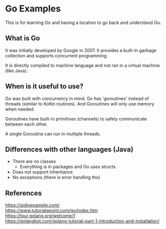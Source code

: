 # Go Examples
This is for learning Go and having a location to go back and understand Go.

## What is Go
It was initially developed by Google in 2007. It provides a built-in garbage
collection and supports concurrent programming.

It is directly compiled to machine language and not ran in a virtual machine (like Java).

## When is it useful to use?
Go was built with concurrency in mind. Go has 'goroutines' instead of threads
(similar to Kotlin routines). And Goroutines will only use memory when needed.

Goroutines have built-in primitives (channels) to safely communicate between each other.

A single Goroutine can run in multiple threads.

## Differences with other languages (Java)
* There are no classes
  * Everything is in packages and Go uses structs
* Does not support inheritance
* No exceptions (there is error handling tho)

## References
https://gobyexample.com/  
https://www.tutorialspoint.com/go/index.htm  
https://tour.golang.org/welcome/1  
https://golangbot.com/golang-tutorial-part-1-introduction-and-installation/